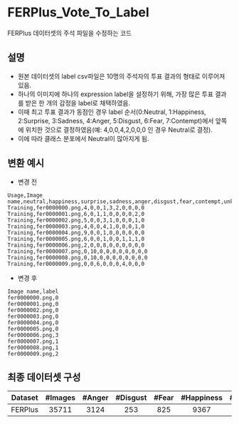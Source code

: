 # FERPlus_Vote_To_Label
FERPlus 데이터셋의 주석 파일을 수정하는 코드

## 설명
- 원본 데이터셋의 label csv파일은 10명의 주석자의 투표 결과의 형태로 이루어져 있음.
- 하나의 이미지에 하나의 expression label을 설정하기 위해, 가장 많은 투표 결과를 받은 한 개의 감정을 label로 채택하였음.
- 이때 최고 투표 결과가 동점인 경우 label 순서(0:Neutral, 1:Happiness, 2:Surprise, 3:Sadness, 4:Anger, 5:Disgust, 6:Fear, 7:Contempt)에서 앞쪽에 위치한 것으로 결정하였음(예: 4,0,0,4,2,0,0,0 인 경우 Neutral로 결정).
- 이에 따라 클래스 분포에서 Neutral이 많아지게 됨.

## 변환 예시
- 변경 전
```
Usage,Image name,neutral,happiness,surprise,sadness,anger,disgust,fear,contempt,unknown,NF
Training,fer0000000.png,4,0,0,1,3,2,0,0,0,0
Training,fer0000001.png,6,0,1,1,0,0,0,0,2,0
Training,fer0000002.png,5,0,0,3,1,0,0,0,1,0
Training,fer0000003.png,4,0,0,4,1,0,0,0,1,0
Training,fer0000004.png,9,0,0,1,0,0,0,0,0,0
Training,fer0000005.png,6,0,0,1,0,0,1,1,1,0
Training,fer0000006.png,2,0,0,8,0,0,0,0,0,0
Training,fer0000007.png,0,10,0,0,0,0,0,0,0,0
Training,fer0000008.png,0,10,0,0,0,0,0,0,0,0
Training,fer0000009.png,0,0,6,0,0,0,4,0,0,0
```

- 변경 후
```
Image name,label
fer0000000.png,0
fer0000001.png,0
fer0000002.png,0
fer0000003.png,0
fer0000004.png,0
fer0000005.png,0
fer0000006.png,3
fer0000007.png,1
fer0000008.png,1
fer0000009.png,2
```

## 최종 데이터셋 구성
| **Dataset** | **#Images** | **#Anger** | **#Disgust** | **#Fear** | **#Happiness** | **#Sadness** | **#Surprise** | **#Neutral** | **#Contempt** |
| :---------: | :---------: | :---------: | :---------: | :---------: | :---------: | :---------: | :---------: | :---------: | :---------: |
| FERPlus | 35711 | 3124 | 253 | 825 | 9367 | 4415 | 4493 | 13013 | 221 |
